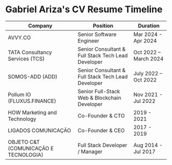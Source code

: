 # Gabriel Ariza's CV Resume Timeline

| Company | Position | Duration |
|---------|----------|----------|
| AVVY.CO | Senior Software Engineer | Mar 2024 - Apr 2024 |
| TATA Consultancy Services (TCS) | Senior Consultant & Full Stack Tech Lead Developer | Oct 2022 – March 2024 |
| SOMOS-ADD (ADD) | Senior Consultant & Full Stack Tech Lead Developer | July 2022 – Oct 2022 |
| Pollum IO (FLUXUS.FINANCE) | Senior Full-Stack Web & Blockchain Developer | Nov 2021 - Jul 2022 |
| HOW Marketing and Technology | Co-Founder & CTO | 2019 - 2021 |
| LIGADOS COMUNICAÇÃO | Co-Founder & CEO | 2017 - 2019 |
| OBJETO C&T (COMUNICAÇÃO E TECNOLOGIA) | Full Stack Developer / Manager | Aug 2014 - Jul 2017 |
